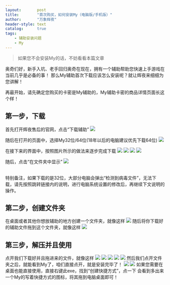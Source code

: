 ```yaml
---
layout:       post
title:        "首次购买，如何安装My（电脑版/手机版）"
author:       "万象辉夜"
header-style: text
catalog:      true
tags:
    - 辅助安装问题
    - My
---
```


> 如果您不会安装My的话，不妨看看本篇文章

奥奇们好，新手入坑、老手回归奥奇在现在，拥有一个辅助帮助您快速上手游戏在当前几乎是必备的事！
那么My辅助首次下载应该怎么安装呢？就让辉夜来细细为您讲解！

再最开始，请先确定您购买的卡密是My辅助的，My辅助卡密的商品详情页面长这个样！

第一步，下载
------

首先打开辉夜售后的官网，点击“下载辅助”
![](/img/My_img/1/1_23.png)

随后在打开的页面中，选择My32位/64位(18年以后的电脑建议优先下载64位)
![](/img/My_img/1/1_25.png)

在接下来的界面中，按照图片所示的做法来逐步完成下载
![](/img/My_img/1/1_27.png)
![](/img/My_img/1/1_7.png)
![](/img/My_img/1/1_5.png)
![](/img/My_img/1/1_12.png)

随后，点击“在文件夹中显示”
![](/img/My_img/1/1_10.png)

<br>
特别备注，如果下载的是32位，大部分电脑会弹出“检测到病毒文件”，无法下载，请先按照跳转链接内的说明，进行电脑系统设置的修改后，再继续下文说明的操作。


第二步，创建文件夹
------

在桌面或者其他你想放辅助的地方创建一个文件夹，就像这样
![](/img/My_img/1/1_20.png)
随后将你下载好的辅助文件拖到这个文件夹，就像这样
![](/img/My_img/1/1_4.png)

第三步，解压并且使用
------

点开我们下载好并且拖进来的文件，就像这样
![](/img/My_img/1/1_16.png)
![](/img/My_img/1/1_11.png)
![](/img/My_img/1/1_16.png)
![](/img/My_img/1/1_22.png)
![](/img/My_img/1/1_13.png)
然后我们点开文件夹之后，就能看到My了，咱们直接点开，就是安装完毕了！
![](/img/My_img/1/1_19.png)
![](/img/My_img/1/1_14.png)
如果您需要在桌面也能直接使用，直接右键此exe，找到“创建快捷方式”，点一下
会看到多出来一个My的写着快捷方式的图标，将其拖到电脑桌面即可！